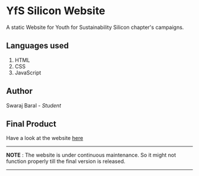 # YfS Silicon Website
A static Website for Youth for Sustainability Silicon chapter's campaigns.
## Languages used
1. HTML
2. CSS
2. JavaScript
## Author
Swaraj Baral - *Student*
## Final Product
Have a look at the website [here](https://swarajbaral.github.io/yfs-silicon/)

---
**NOTE**
: The website is under continuous maintenance. So it might not function properly till the final version is released.

---

